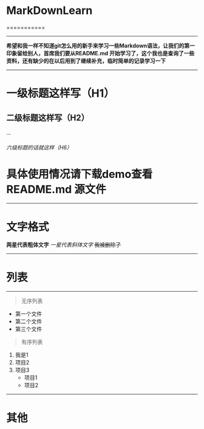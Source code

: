 # MarkDownLearn
===========

---
**希望和我一样不知道git怎么用的新手来学习一些Markdown语法，让我们的第一印象留给别人，首席我们要从README.md 开始学习了，这个我也是查询了一些资料，还有缺少的在以后用到了继续补充，临时简单的记录学习一下**

---

# 一级标题这样写（H1）
## 二级标题这样写（H2）

...

###### 六级标题的话就这样（H6）

# 具体使用情况请下载demo查看README.md 源文件

---
# 文字格式

**两星代表粗体文字**
*一星代表斜体文字*
~~我被删除了~~

--- 

# 列表
---

> 无序列表

* 第一个文件
* 第二个文件
* 第三个文件

> 有序列表
1. 我是1
2. 项目2
3. 项目3
    * 项目1
    * 项目2
---

# 其他



